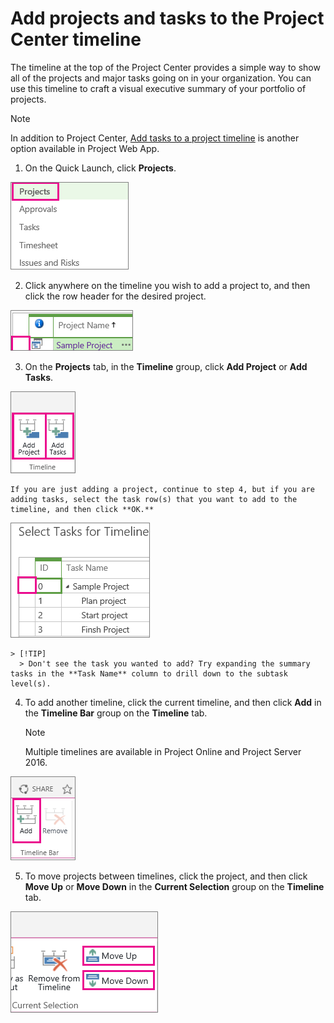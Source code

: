 
# Add projects and tasks to the Project Center timeline

The timeline at the top of the Project Center provides a simple way to show all of the projects and major tasks going on in your organization. You can use this timeline to craft a visual executive summary of your portfolio of projects.
  
    
    


> [!NOTE]
> In addition to Project Center,  [Add tasks to a project timeline](285b8052-ac5f-4936-9207-dcce549da4ba.md) is another option available in Project Web App.
  
    
    


1. On the Quick Launch, click **Projects**.
    
    
  
    
    
![Art for Multiple Timeline articles](images/27128b97-0a4f-4598-be2e-72b7a41fa910.png)
  
    
    

  
    
    

  
    
    

    
  
2. Click anywhere on the timeline you wish to add a project to, and then click the row header for the desired project. 
    
    
  
    
    
![2nd multiple timeline pic](images/c1fbb5d8-cbe7-482f-b943-d714d6ac667a.png)
  
    
    

  
    
    

  
    
    

    
  
3. On the **Projects** tab, in the **Timeline** group, click **Add Project** or **Add Tasks**. 
    
    
  
    
    
![MultipleTimelines02 - Add Project](images/e4f0eba3-4084-40ad-aa66-46ca482ea997.png)
  
    
    

  
    
    

  
    
    

    
    If you are just adding a project, continue to step 4, but if you are adding tasks, select the task row(s) that you want to add to the timeline, and then click **OK.**
    
    
  
    
    
![MT04 - Select Task](images/b303c4dc-2c72-43d5-bc66-13ffcd8ead2f.png)
  
    
    

  
    
    

  
    
    

    
    > [!TIP]
      > Don't see the task you wanted to add? Try expanding the summary tasks in the **Task Name** column to drill down to the subtask level(s).
4. To add another timeline, click the current timeline, and then click **Add** in the **Timeline Bar** group on the **Timeline** tab.
    
    > [!NOTE]
      > Multiple timelines are available in Project Online and Project Server 2016. 

    
  
    
    
![MT05 - Add Another Timeline](images/7256ac77-fba1-4d63-9a11-844a710f790a.png)
  
    
    

  
    
    

  
    
    

    
  
5. To move projects between timelines, click the project, and then click **Move Up** or **Move Down** in the **Current Selection** group on the **Timeline** tab.
    
    
  
    
    
![MT11 - Move Up/Down](images/60ac1d6f-b3bd-4581-817e-0148cff1dad4.png)
  
    
    

  
    
    

  
    
    

    
  
